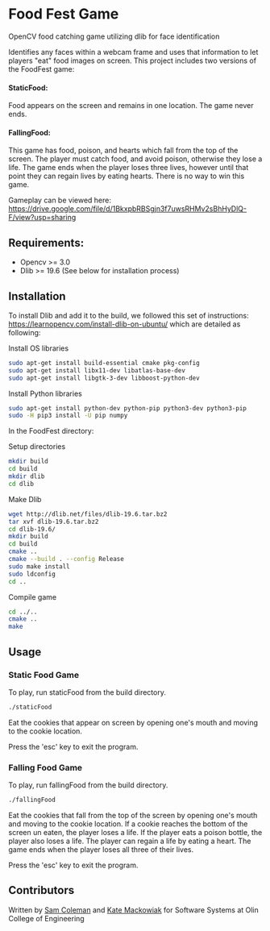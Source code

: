 # Food Fest Game
OpenCV food catching game utilizing dlib for face identification

Identifies any faces within a webcam frame and uses that information to let players "eat" food images on screen.
This project includes two versions of the FoodFest game:
#### StaticFood:
Food appears on the screen and remains in one location. The game never ends. 
#### FallingFood:
This game has food, poison, and hearts which fall from the top of the screen. The player must catch food, and avoid poison, otherwise they lose a life. The game ends when the player loses three lives, however until that point they can regain lives by eating hearts. There is no way to win this game.

Gameplay can be viewed here: https://drive.google.com/file/d/1BkxpbRBSgjn3f7uwsRHMv2sBhHyDlQ-F/view?usp=sharing

## Requirements:
- Opencv >= 3.0 
- Dlib >= 19.6 (See below for installation process)

## Installation

To install Dlib and add it to the build, we followed this set of instructions: https://learnopencv.com/install-dlib-on-ubuntu/ which are detailed as following:

Install OS libraries
```bash
sudo apt-get install build-essential cmake pkg-config
sudo apt-get install libx11-dev libatlas-base-dev
sudo apt-get install libgtk-3-dev libboost-python-dev
```
Install Python libraries
```bash
sudo apt-get install python-dev python-pip python3-dev python3-pip
sudo -H pip3 install -U pip numpy
```
In the FoodFest directory:

Setup directories
```bash
mkdir build
cd build
mkdir dlib
cd dlib
```
Make Dlib
```bash
wget http://dlib.net/files/dlib-19.6.tar.bz2
tar xvf dlib-19.6.tar.bz2
cd dlib-19.6/
mkdir build
cd build
cmake ..
cmake --build . --config Release
sudo make install
sudo ldconfig
cd ..
```
Compile game
```bash
cd ../..
cmake ..
make
```

## Usage
### Static Food Game
To play, run staticFood from the build directory.
```bash
./staticFood
```
Eat the cookies that appear on screen by opening one's mouth and moving to the cookie location.

Press the 'esc' key to exit the program. 

### Falling Food Game
To play, run fallingFood from the build directory.
```bash
./fallingFood
```
Eat the cookies that fall from the top of the screen by opening one's mouth and moving to the cookie location. If a cookie reaches the bottom of the screen un eaten, the player loses a life. If the player eats a poison bottle, the player also loses a life. The player can regain a life by eating a heart. The game ends when the player loses all three of their lives.

Press the 'esc' key to exit the program. 

## Contributors
Written by [Sam Coleman](https://github.com/sam-coleman) and [Kate Mackowiak](https://kviiim.github.io/) for Software Systems at Olin College of Engineering 
